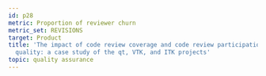 ```yaml
---
id: p28
metric: Proportion of reviewer churn
metric_set: REVISIONS
target: Product
title: 'The impact of code review coverage and code review participation on software
  quality: a case study of the qt, VTK, and ITK projects'
topic: quality assurance
---
```

